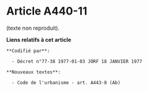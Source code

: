 # Article A440-11

(texte non reproduit).

**Liens relatifs à cet article**

	**Codifié par**:

	  - Décret n°77-38 1977-01-03 JORF 18 JANVIER 1977

	**Nouveaux textes**:

	  - Code de l'urbanisme - art. A443-8 (Ab)
